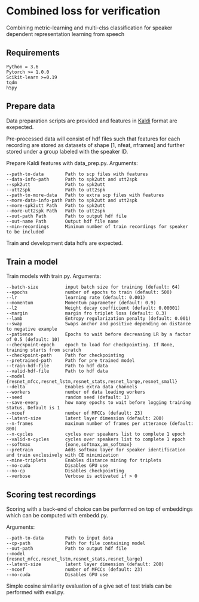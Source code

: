 # Combined loss for verification

Combining metric-learning and multi-clss classification for speaker dependent representation learning from speech

## Requirements

```
Python = 3.6
Pytorch >= 1.0.0
Scikit-learn >=0.19
tqdm
h5py
```

## Prepare data

Data preparation scripts are provided and features in [Kaldi](https://kaldi-asr.org/) format are exepected.

Pre-processed data will consist of hdf files such that features for each recording are stored as datasets of shape [1, nfeat, nframes] and further stored under a group labeled with the speaker ID.

Prepare Kaldi features with data_prep.py. Arguments:

```
--path-to-data        Path to scp files with features
--data-info-path      Path to spk2utt and utt2spk
--spk2utt             Path to spk2utt
--utt2spk             Path to utt2spk
--path-to-more-data   Path to extra scp files with features
--more-data-info-path Path to spk2utt and utt2spk
--more-spk2utt Path   Path to spk2utt
--more-utt2spk Path   Path to utt2spk
--out-path Path       Path to output hdf file
--out-name Path       Output hdf file name
--min-recordings      Minimum number of train recordings for speaker to be included
```

Train and development data hdfs are expected.

## Train a model

Train models with train.py. Arguments:

```
--batch-size          input batch size for training (default: 64)
--epochs              number of epochs to train (default: 500)
--lr                  learning rate (default: 0.001)
--momentum            Momentum paprameter (default: 0.9)
--l2                  Weight decay coefficient (default: 0.00001)
--margin              margin fro triplet loss (default: 0.3)
--lamb                Entropy regularization penalty (default: 0.001)
--swap                Swaps anchor and positive depending on distance to negative example
--patience            Epochs to wait before decreasing LR by a factor of 0.5 (default: 10)
--checkpoint-epoch    epoch to load for checkpointing. If None, training starts from scratch
--checkpoint-path     Path for checkpointing
--pretrained-path     Path for pre trained model
--train-hdf-file      Path to hdf data
--valid-hdf-file      Path to hdf data
--model               {resnet_mfcc,resnet_lstm,resnet_stats,resnet_large,resnet_small}
--delta               Enables extra data channels
--workers             number of data loading workers
--seed                random seed (default: 1)
--save-every          how many epochs to wait before logging training status. Default is 1
--ncoef               number of MFCCs (default: 23)
--latent-size         latent layer dimension (default: 200)
--n-frames            maximum number of frames per utterance (default: 800)
--n-cycles            cycles over speakers list to complete 1 epoch
--valid-n-cycles      cycles over speakers list to complete 1 epoch
--softmax             {none,softmax,am_softmax}
--pretrain            Adds softmax layer for speaker identification and train exclusively with CE minimization
--mine-triplets       Enables distance mining for triplets
--no-cuda             Disables GPU use
--no-cp               Disables checkpointing
--verbose             Verbose is activated if > 0
```

## Scoring test recordings

Scoring with a back-end of choice can be performed on top of embeddings which can be computed with embedd.py.

Arguments:

```
--path-to-data        Path to input data
--cp-path             Path for file containing model
--out-path            Path to output hdf file
--model               {resnet_mfcc,resnet_lstm,resnet_stats,resnet_large}
--latent-size         latent layer dimension (default: 200)
--ncoef               number of MFCCs (default: 23)
--no-cuda             Disables GPU use
```

Simple cosine similarity evaluation of a give set of test trials can be performed with eval.py.

